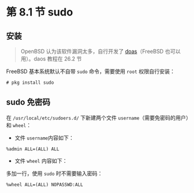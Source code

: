 # 第 8.1 节 sudo

## 安装

> OpenBSD 认为该软件漏洞太多，自行开发了 [doas](https://man.openbsd.org/doas)（FreeBSD 也可以用）。daos 教程在 26.2 节

FreeBSD 基本系统默认不自带 `sudo` 命令，需要使用 `root` 权限自行安装：

```
# pkg install sudo
```

## sudo 免密码

在 `/usr/local/etc/sudoers.d/` 下新建两个文件 `username`（需要免密码的用户）和 `wheel`：

- 文件 `username`内容如下：

```
%admin ALL=(ALL) ALL
```

- 文件 `wheel` 内容如下：

多加一行，使用 `sudo` 时不需要输入密码：

```
%wheel ALL=(ALL) NOPASSWD:ALL
```
